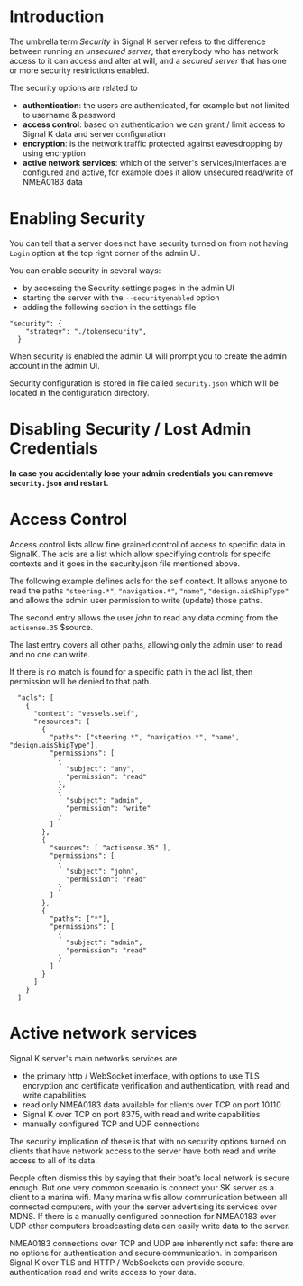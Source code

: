 Introduction
========

The umbrella term *Security* in Signal K server refers to the difference between running an *unsecured server*, that everybody who has network access to it can access and alter at will, and a *secured server* that has one or more security restrictions enabled.

The security options are related to
* **authentication**: the users are authenticated, for example but not limited to username & password
* **access control**: based on authentication we can grant / limit access to Signal K data and server configuration
* **encryption**: is the network traffic protected against eavesdropping by using encryption
* **active network services**: which of the server's services/interfaces are configured and active, for example does it allow unsecured read/write of NMEA0183 data

Enabling Security
=======

You can tell that a server does not have security turned on from not having `Login` option at the top right corner of the admin UI.

You can enable security in several ways:
- by accessing the Security settings pages in the admin UI
- starting the server with the `--securityenabled` option
- adding the following section in the settings file

```
"security": {
    "strategy": "./tokensecurity",
  }
```

When security is enabled the admin UI will prompt you to create the admin account in the admin UI.

Security configuration is stored in file called `security.json` which will be located in the configuration directory.

Disabling Security / Lost Admin Credentials
==========

**In case you accidentally lose your admin credentials you can remove `security.json` and restart.**

Access Control
====

Access control lists allow fine grained control of access to specific data in SignalK. The acls are a list which allow specifiying controls for specifc contexts and it goes in the security.json file mentioned above.

The following example defines acls for the self context. It allows anyone to read the paths `"steering.*"`, `"navigation.*"`, `"name"`, `"design.aisShipType"` and allows the admin user permission to write (update) those paths. 

The second entry allows the user _john_ to read any data coming from the `actisense.35` $source.

The last entry covers all other paths, allowing only the admin user to read and no one can write.

If there is no match is found for a specific path in the acl list, then permission will be denied to that path.

```
  "acls": [
    {
      "context": "vessels.self",
      "resources": [
        {
          "paths": ["steering.*", "navigation.*", "name", "design.aisShipType"],
          "permissions": [
            {
              "subject": "any",
              "permission": "read"
            },
            {
              "subject": "admin",
              "permission": "write"
            }
          ]
        },
        {
          "sources": [ "actisense.35" ],
          "permissions": [
            {
              "subject": "john",
              "permission": "read"
            }
          ]
        },
        {
          "paths": ["*"],
          "permissions": [
            {
              "subject": "admin",
              "permission": "read"
            }
          ]
        }
      ]
    }
  ]
  ```

Active network services 
=====

Signal K server's main networks services are
- the primary http / WebSocket interface, with options to use TLS encryption and certificate verification and authentication, with read and write capabilities
- read only NMEA0183 data available for clients over TCP on port 10110
- Signal K over TCP on port 8375, with read and write capabilities
- manually configured TCP and UDP connections

The security implication of these is that with no security options turned on clients that have network access to the server have both read and write access to all of its data.

People often dismiss this by saying that their boat's local network is secure enough. But one very common scenario is connect your SK server as a client to a marina wifi. Many marina wifis allow communication between all connected computers, with your the server advertising its services over MDNS. If there is a manually configured connection for NMEA0183 over UDP other computers broadcasting data can easily write data to the server. 

NMEA0183 connections over TCP and UDP are inherently not safe: there are no options for authentication and secure communication. In comparison Signal K over TLS and HTTP / WebSockets can provide secure, authentication read and write access to your data.

